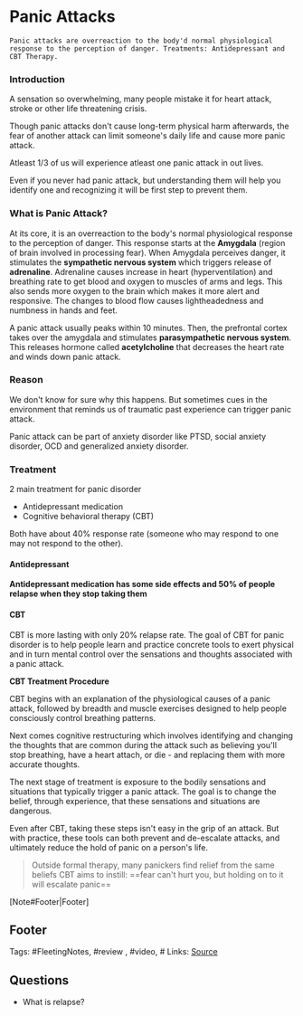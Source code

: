# Panic Attacks

`Panic attacks are overreaction to the body'd normal physiological response to the perception of danger. Treatments: Antidepressant and CBT Therapy.`

### Introduction

A sensation so overwhelming, many people mistake it for heart attack, stroke or other life threatening crisis.

Though panic attacks don't cause long-term physical harm afterwards, the fear of another attack can limit someone's daily life and cause more panic attack.

Atleast 1/3 of us will experience atleast one panic attack in out lives.

Even if you never had panic attack, but understanding them will help you identify one and recognizing it will be first step to prevent them.

### What is Panic Attack?

At its core, it is an overreaction to the body's normal physiological response to the perception of danger. This response starts at the **Amygdala** \(region of brain involved in processing fear\). When Amygdala perceives danger, it stimulates the **sympathetic nervous system** which triggers release of **adrenaline**. Adrenaline causes increase in heart \(hyperventilation\) and breathing rate to get blood and oxygen to muscles of arms and legs. This also sends more oxygen to the brain which makes it more alert and responsive. The changes to blood flow causes lightheadedness and numbness in hands and feet.

A panic attack usually peaks within 10 minutes. Then, the prefrontal cortex takes over the amygdala and stimulates **parasympathetic nervous system**. This releases hormone called **acetylcholine** that decreases the heart rate and winds down panic attack.

### Reason

We don't know for sure why this happens. But sometimes cues in the environment that reminds us of traumatic past experience can trigger panic attack.

Panic attack can be part of anxiety disorder like PTSD, social anxiety disorder, OCD and generalized anxiety disorder.

### Treatment

2 main treatment for panic disorder

* Antidepressant medication
* Cognitive behavioral therapy \(CBT\)

Both have about 40% response rate \(someone who may respond to one may not respond to the other\).

#### Antidepressant

**Antidepressant medication has some side effects and 50% of people relapse when they stop taking them**

#### CBT

CBT is more lasting with only 20% relapse rate. The goal of CBT for panic disorder is to help people learn and practice concrete tools to exert physical and in turn mental control over the sensations and thoughts associated with a panic attack.

**CBT Treatment Procedure**

CBT begins with an explanation of the physiological causes of a panic attack, followed by breadth and muscle exercises designed to help people consciously control breathing patterns.

Next comes cognitive restructuring which involves identifying and changing the thoughts that are common during the attack such as believing you'll stop breathing, have a heart attach, or die - and replacing them with more accurate thoughts.

The next stage of treatment is exposure to the bodily sensations and situations that typically trigger a panic attack. The goal is to change the belief, through experience, that these sensations and situations are dangerous.

Even after CBT, taking these steps isn't easy in the grip of an attack. But with practice, these tools can both prevent and de-escalate attacks, and ultimately reduce the hold of panic on a person's life.

> Outside formal therapy, many panickers find relief from the same beliefs CBT aims to instill: ==fear can't hurt you, but holding on to it will escalate panic==

\[Note\#Footer\|Footer\]

## Footer

Tags: \#FleetingNotes, \#review , \#video, \# Links: [Source](https://www.youtube.com/watch?edufilter=NULL&t=78s&v=IzFObkVRSV0&ab_channel=TED-Ed)

## Questions

* What is relapse?


